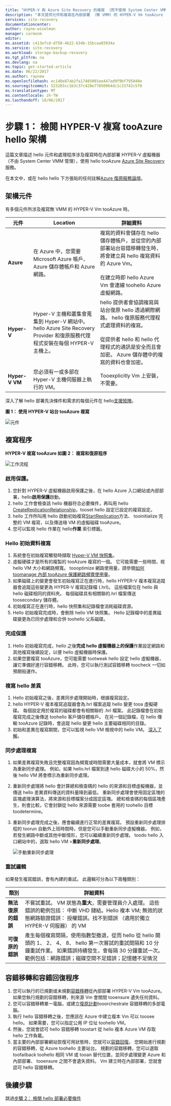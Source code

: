 ```yaml
---
title: "HYPER-V 與 Azure Site Recovery 的複寫 （而不使用 System Center VMM) tooAzure aaaReview hello 架構 |Microsoft 文件"
description: "本文提供元件和複寫在內部部署 （無 VMM) 的 HYPER-V Vm tooAzure hello Azure Site Recovery 服務時使用的架構的概觀。"
services: site-recovery
documentationcenter: 
author: rayne-wiselman
manager: carmonm
editor: 
ms.assetid: c413efcd-d750-4b22-b34b-15bcaa03934a
ms.service: site-recovery
ms.workload: storage-backup-recovery
ms.tgt_pltfrm: na
ms.devlang: na
ms.topic: get-started-article
ms.date: 06/22/2017
ms.author: raynew
ms.openlocfilehash: ec148e87ab2fa17485001ee447ad9f9bf795840e
ms.sourcegitcommit: 523283cc1b3c37c428e77850964dc1c33742c5f0
ms.translationtype: MT
ms.contentlocale: zh-TW
ms.lasthandoff: 10/06/2017
---
```

# <a name="step-1-review-hello-architecture-for-hyper-v-replication-tooazure"></a>步驟 1： 檢閱 HYPER-V 複寫 tooAzure hello 架構


這篇文章描述 hello 元件和處理程序涉及複寫時在內部部署 HYPER-V 虛擬機器 （不由 System Center VMM 管理），使用 hello tooAzure [Azure Site Recovery](site-recovery-overview.md)服務。

在本文中，或在 hello hello 下方張貼的任何註解[Azure 復原服務論壇](https://social.msdn.microsoft.com/forums/azure/home?forum=hypervrecovmgr)。



## <a name="architectural-components"></a>架構元件

有多個元件所涉及複寫無 VMM 的 HYPER-V Vm tooAzure 時。

**元件** | <bpt id="p1">**</bpt>Location<ept id="p1">**</ept> | **詳細資料**
--- | --- | ---
**Azure** | 在 Azure 中，您需要 Microsoft Azure 帳戶、Azure 儲存體帳戶和 Azure 網路。 | 複寫的資料會儲存在 hello 儲存體帳戶，並從您的內部部署站台容錯移轉發生時，將會建立與 hello 複寫資料的 Azure Vm。<br/><br/> 在建立時即 hello Azure Vm 會連線 toohello Azure 虛擬網路。
**Hyper-V** | Hyper-V 主機和叢集會蒐集到 Hyper-V 網站中。 hello Azure Site Recovery Provider 和復原服務代理程式安裝在每個 HYPER-V 主機上。 | hello 提供者會協調複寫與站台復原 hello 透過網際網路。 hello 復原服務代理程式處理資料的複寫。<br/><br/> 從提供者 hello 和 hello 代理程式的通訊是安全而且會加密。 Azure 儲存體中的複寫的資料也會加密。
**Hyper-V VM** | 您必須有一或多部在 Hyper-V 主機伺服器上執行的 VM。 | Tooexplicitly Vm 上安裝，不需要。

深入了解 hello 部署先決條件和需求的每個元件在 hello[支援矩陣](site-recovery-support-matrix-to-azure.md)。

**圖 1： 使用 HYPER-V 站台 tooAzure 複寫**

![元件](./media/hyper-v-site-walkthrough-architecture/arch-onprem-azure-hypervsite.png)


## <a name="replication-process"></a>複寫程序

**HYPER-V 複寫 tooAzure 如圖 2： 複寫和復原程序**

![工作流程](./media/hyper-v-site-walkthrough-architecture/arch-hyperv-azure-workflow.png)

### <a name="enable-protection"></a>啟用保護。

1. 您針對 HYPER-V 虛擬機器啟用保護之後，在 hello Azure 入口網站或內部部署，hello**啟用保護**啟動。
2. hello 工作會檢查該 hello 機器符合必要條件，再叫用 hello [CreateReplicationRelationship](https://msdn.microsoft.com/library/hh850036.aspx)，tooset hello 設定已設定的複寫設定。
3. hello 工作所叫用 hello 啟動初始複寫[StartReplication](https://msdn.microsoft.com/library/hh850303.aspx)方法、 tooinitialize 完整的 VM 複寫，以及傳送嗨 VM 的虛擬磁碟 tooAzure。
4. 您可以監視 hello 作業在 hello**作業** 索引標籤。
 
### <a name="replicate-hello-initial-data"></a>Hello 初始資料複寫

1. 系統會在初始複寫觸發時擷取 [Hyper-V VM 快照集](https://technet.microsoft.com/library/dd560637.aspx)。
2. 虛擬硬碟才是所有的複製的 tooAzure 複寫的一個。 它可能需要一些時間，視 hello VM 大小和網路頻寬。 toooptimize 網路使用量，請參閱[如何 toomanage 內部 tooAzure 保護網路頻寬使用量](https://support.microsoft.com/kb/3056159)。
3. 如果磁碟上的變更會發生初始複寫正在進行時，hello HYPER-V 複本複寫追蹤器會追蹤這些變更為 HYPER-V 複寫記錄檔 (.hrl)。 這些檔案位在 hello 與 hello 磁碟相同的資料夾。 每個磁碟具有相關聯的.hrl 檔案傳送 toosecondary 儲存體。
4. 初始複寫正在進行時，hello 快照集和記錄檔會消耗磁碟資源。
5. Hello 初始複寫完成時，會刪除 hello VM 快照集。 Hello 記錄檔中的差異磁碟變更為已同步處理和合併 toohello 父系磁碟。


### <a name="finalize-protection"></a>完成保護

1. Hello 初始複寫完成，hello 之後**完成 hello 虛擬機器上的保護**作業設定網路和其他複寫後續設定，以便 hello 虛擬機器時保護。
2. 如果您要複寫 tooAzure，您可能需要 tootweak hello 設定 hello 虛擬機器，讓它準備好進行容錯移轉。 此時，您可以執行測試容錯移轉 toocheck 一切如預期般運作。

### <a name="replicate-hello-delta"></a>複寫 hello 差異

1. Hello 初始複寫之後，差異同步處理開始時，根據複寫設定。
2. hello HYPER-V 複本複寫追蹤器會為.hrl 檔案追蹤 hello 變更 tooa 虛擬硬碟。 每個設定用於複寫的磁碟都會有相關聯的 .hrl 檔案。 此記錄檔會在初始複寫完成之後傳送 toohello 客戶儲存體帳戶。 在另一個記錄檔，在 hello 傳輸 tooAzure 記錄時，會追蹤 hello 變更 hello 主要磁碟相同的目錄。
3. 初始和差異在複寫期間，您可以監視 hello VM 檢視中的 hello VM。 [深入了解](site-recovery-monitoring-and-troubleshooting.md#monitor-replication-health-for-virtual-machines)。  

### <a name="synchronize-replication"></a>同步處理複寫

1. 如果差異複寫失敗且完整複寫因為頻寬或時間需要大量成本，就會將 VM 標示為重新同步處理。 例如，如果 hello.hrl 檔案到達 hello 磁碟大小的 50%，然後 hello VM 將會標示為重新同步處理。
2.  重新同步處理將 hello 會計算總和檢查碼的 hello 的來源和目標虛擬機器，並傳送 hello 差異資料傳送的資料量降到最低。 重新同步處理會使用固定區塊的區塊處理演算法，將來源和目標檔案分成固定區塊。 總和檢查碼的每個區塊產生，則會比較，它會封鎖從 hello 來源需要 toobe 套用的 toohello 目標 toodetermine。
3. 重新同步處理完成之後，應會繼續進行正常的差異複寫。 預設重新同步處理排程的 toorun 自動外上班時間時，但是您可以手動重新同步虛擬機器。 例如，若發生網路中斷或其他中斷情形，您可以繼續重新同步處理。 toodo hello 入口網站中的，選取 hello VM >**重新同步處理**。

    ![手動重新同步處理](./media/hyper-v-site-walkthrough-architecture/image4.png)


### <a name="retry-logic"></a>重試邏輯

如果發生複寫錯誤，會有內建的重試。 此邏輯可分為以下兩種類別：

**類別** | **詳細資料**
--- | ---
**無法復原的錯誤** | 不嘗試重試。 VM 狀態為**重大**，需要管理員介入處理。 這些錯誤的範例包括： 中斷 VHD 鏈結。Hello 複本 VM; 無效的狀態網路驗證錯誤： 授權錯誤。找不到錯誤 （適用於獨立 HYPER-V 伺服器） 的 VM
**可復原的錯誤** | 產生每個複寫間隔，使用指數型撤退，從而 hello 從 hello 開頭的 1、 2、 4、 8、 hello 第一次嘗試的重試間隔和 10 分鐘重試作業。 如果錯誤持續發生，會每隔 30 分鐘重試一次。 範例包括：網路錯誤；磁碟空間不足錯誤；記憶體不足情況 |



## <a name="failover-and-failback-process"></a>容錯移轉和容錯回復程序

1. 您可以執行的已規劃或未規劃[容錯移轉](site-recovery-failover.md)從內部部署 HYPER-V Vm tooAzure。 如果您執行規劃的容錯移轉，則來源 Vm 會關閉 tooensure 遺失任何資料。
2. 您可以容錯移轉單一電腦，或建立[復原計劃](site-recovery-create-recovery-plans.md)tooorchestrate 容錯移轉的多部電腦。
4. 執行 hello 容錯移轉之後，您應該在 Azure 中建立複本 Vm 可以 toosee hello。 如果需要，您可以指定公用 IP 位址 toohello VM。
5. 然後，您就會認可 hello 容錯移轉 toostart 從 hello 複本 Azure VM 存取 hello 工作負載。
6. 當主要的內部部署網站恢復可用狀態時，您就可以[容錯回復](site-recovery-failback-from-azure-to-hyper-v.md)。 您開始進行規劃的容錯移轉，從 Azure toohello 主要站台。 規劃的容錯移轉，您可以選取 toofailback toohello 相同 VM 或 tooan 替代位置，並同步處理變更 Azure 和內部部署、 tooensure 之間不會遺失資料。 Vm 建立時在內部部署，您就會認可 hello 容錯移轉。




## <a name="next-steps"></a>後續步驟

跳過[步驟 2： 檢閱 hello 部署必要條件](hyper-v-site-walkthrough-prerequisites.md)
